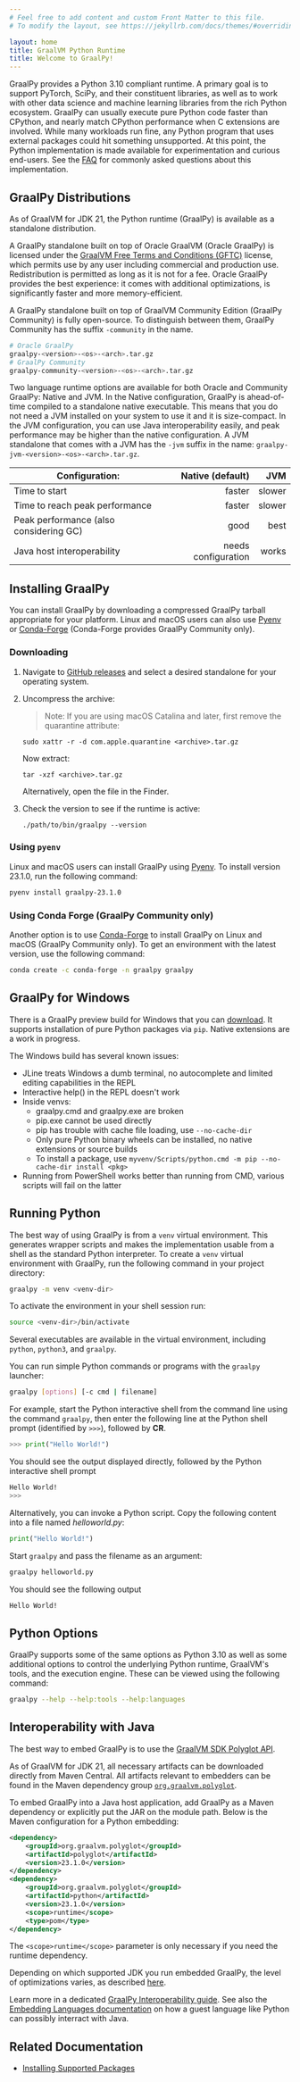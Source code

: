 ```yaml
---
# Feel free to add content and custom Front Matter to this file.
# To modify the layout, see https://jekyllrb.com/docs/themes/#overriding-theme-defaults

layout: home
title: GraalVM Python Runtime
title: Welcome to GraalPy!
---
```

GraalPy provides a Python 3.10 compliant runtime.
A primary goal is to support PyTorch, SciPy, and their constituent libraries, as well as to work with other data science and machine learning libraries from the rich Python ecosystem.
GraalPy can usually execute pure Python code faster than CPython, and nearly match CPython performance when C extensions are involved.
While many workloads run fine, any Python program that uses external packages could hit something unsupported.
At this point, the Python implementation is made available for experimentation and curious end-users.
See the [FAQ](FAQ.md) for commonly asked questions about this implementation.

## GraalPy Distributions

As of GraalVM for JDK 21, the Python runtime (GraalPy) is available as a standalone distribution. 

A GraalPy standalone built on top of Oracle GraalVM (Oracle GraalPy) is licensed under the [GraalVM Free Terms and Conditions (GFTC)](https://www.oracle.com/downloads/licenses/graal-free-license.html) license, which permits use by any user including commercial and production use. Redistribution is permitted as long as it is not for a fee.
Oracle GraalPy provides the best experience: it comes with additional optimizations, is significantly faster and more memory-efficient.

A GraalPy standalone built on top of GraalVM Community Edition (GraalPy Community) is fully open-source.
To distinguish between them, GraalPy Community has the suffix `-community` in the name.

```bash
# Oracle GraalPy
graalpy-<version>-<os>-<arch>.tar.gz
# GraalPy Community
graalpy-community-<version>-<os>-<arch>.tar.gz
```

Two language runtime options are available for both Oracle and Community GraalPy: Native and JVM.
In the Native configuration, GraalPy is ahead-of-time compiled to a standalone native executable. 
This means that you do not need a JVM installed on your system to use it and it is size-compact.
In the JVM configuration, you can use Java interoperability easily, and peak performance may be higher than the native configuration.
A JVM standalone that comes with a JVM has the `-jvm` suffix in the name: `graalpy-jvm-<version>-<os>-<arch>.tar.gz`.

| Configuration:     | Native (default) | JVM           |
| ------------------ | ---------------: | ------------: |
| Time to start | faster | slower |
| Time to reach peak performance | faster | slower |
| Peak performance (also considering GC) | good | best |
| Java host interoperability | needs configuration | works |

## Installing GraalPy

You can install GraalPy by downloading a compressed GraalPy tarball appropriate for your platform. 
Linux and macOS users can also use [Pyenv](https://github.com/pyenv/pyenv) or [Conda-Forge](https://conda-forge.org/) (Conda-Forge provides GraalPy Community only).

### Downloading

1. Navigate to [GitHub releases](https://github.com/oracle/graalpython/releases/) and select a desired standalone for your operating system. 
2. Uncompress the archive:

    > Note: If you are using macOS Catalina and later, first remove the quarantine attribute:
    ```shell
    sudo xattr -r -d com.apple.quarantine <archive>.tar.gz
    ```

    Now extract:
    ```shell
    tar -xzf <archive>.tar.gz
    ```
    Alternatively, open the file in the Finder.
3. Check the version to see if the runtime is active:
    ```shell
    ./path/to/bin/graalpy --version
    ```

### Using `pyenv` 

Linux and macOS users can install GraalPy using [Pyenv](https://github.com/pyenv/pyenv).
To install version 23.1.0, run the following command:

```bash
pyenv install graalpy-23.1.0
```

### Using Conda Forge (GraalPy Community only)

Another option is to use [Conda-Forge](https://conda-forge.org/) to install GraalPy on Linux and macOS (GraalPy Community only). 
To get an environment with the latest version, use the following command:

```bash
conda create -c conda-forge -n graalpy graalpy
```

## GraalPy for Windows

There is a GraalPy preview build for Windows that you can [download](https://github.com/oracle/graalpython/releases/).
It supports installation of pure Python packages via `pip`. Native extensions are a work in progress.

The Windows build has several known issues:

  - JLine treats Windows a dumb terminal, no autocomplete and limited editing capabilities in the REPL
  - Interactive help() in the REPL doesn't work
  - Inside venvs:
      - graalpy.cmd and graalpy.exe are broken
      - pip.exe cannot be used directly
      - pip has trouble with cache file loading, use `--no-cache-dir`
      - Only pure Python binary wheels can be installed, no native extensions or source builds
      - To install a package, use `myvenv/Scripts/python.cmd -m pip --no-cache-dir install <pkg>`
  - Running from PowerShell works better than running from CMD, various scripts will fail on the latter

## Running Python

The best way of using GraalPy is from a `venv` virtual environment.
This generates wrapper scripts and makes the implementation usable from a shell as the standard Python interpreter.
To create a `venv` virtual environment with GraalPy, run the following command in your project directory:

```bash
graalpy -m venv <venv-dir>
```

To activate the environment in your shell session run:

```bash
source <venv-dir>/bin/activate
```

Several executables are available in the virtual environment, including `python`, `python3`, and `graalpy`. 

You can run simple Python commands or programs with the `graalpy` launcher:

```bash
graalpy [options] [-c cmd | filename]
```

For example, start the Python interactive shell from the command line using the command `graalpy`, then enter the following line at the Python shell prompt (identified by `>>>`), followed by **CR**.

```python
>>> print("Hello World!")
```

You should see the output displayed directly, followed by the Python interactive shell prompt

```bash
Hello World!
>>>
```

Alternatively, you can invoke a Python script. 
Copy the following content into a file named _helloworld.py_:

```python
print("Hello World!")
```

Start `graalpy` and pass the filename as an argument:

```bash
graalpy helloworld.py
```

You should see the following output

```bash
Hello World!
```

## Python Options

GraalPy supports some of the same options as Python 3.10 as well as some additional options to control the underlying Python runtime, GraalVM's tools, and the execution engine.
These can be viewed using the following command:

```bash
graalpy --help --help:tools --help:languages
```

## Interoperability with Java

The best way to embed GraalPy is to use the [GraalVM SDK Polyglot API](https://www.graalvm.org/sdk/javadoc/org/graalvm/polyglot/package-summary.html).

As of GraalVM for JDK 21, all necessary artifacts can be downloaded directly from Maven Central. 
All artifacts relevant to embedders can be found in the Maven dependency group [`org.graalvm.polyglot`](https://central.sonatype.com/namespace/org.graalvm.polyglot).

To embed GraalPy into a Java host application, add GraalPy as a Maven dependency or explicitly put the JAR on the module path. Below is the Maven configuration for a Python embedding:
```xml
<dependency>
    <groupId>org.graalvm.polyglot</groupId>
    <artifactId>polyglot</artifactId>
    <version>23.1.0</version>
</dependency>
<dependency>
    <groupId>org.graalvm.polyglot</groupId>
    <artifactId>python</artifactId>
    <version>23.1.0</version>
    <scope>runtime</scope>
    <type>pom</type>
</dependency>
```

The `<scope>runtime</scope>` parameter is only necessary if you need the runtime dependency.

Depending on which supported JDK you run embedded GraalPy, the level of optimizations varies, as described [here](https://www.graalvm.org/reference-manual/embed-languages/#runtime-optimization-support).

Learn more in a dedicated [GraalPy Interoperability guide](Interoperability.md). See also the [Embedding Languages documentation](https://www.graalvm.org/reference-manual/embed-languages/) on how a guest language like Python can possibly interract with Java.

## Related Documentation

* [Installing Supported Packages](Packages.md)
